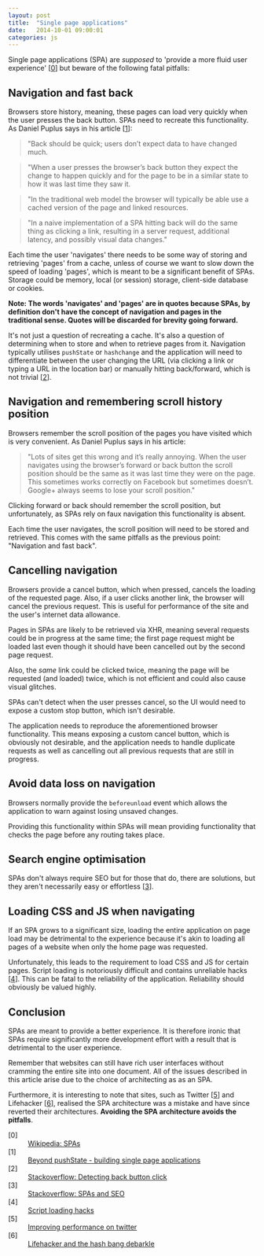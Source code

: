 ```yaml
---
layout: post
title:  "Single page applications"
date:   2014-10-01 09:00:01
categories: js
---
```


Single page applications (SPA) are *supposed* to 'provide a more fluid user experience' [[0](#ref0)] but beware of the following fatal pitfalls:

## Navigation and fast back

Browsers store history, meaning, these pages can load very quickly when the user presses the back button. SPAs need to recreate this functionality. As Daniel Puplus says in his article [[1](#ref1)]:

> "Back should be quick; users don’t expect data to have changed much.

> "When a user presses the browser’s back button they expect the change to happen quickly and for the page to be in a similar state to how it was last time they saw it.

> "In the traditional web model the browser will typically be able use a cached version of the page and linked resources.

> "In a naive implementation of a SPA hitting back will do the same thing as clicking a link, resulting in a server request, additional latency, and possibly visual data changes."

Each time the user 'navigates' there needs to be some way of storing and retrieving 'pages' from a cache, unless of course we want to slow down the speed of loading 'pages', which is meant to be a significant benefit of SPAs. Storage could be memory, local (or session) storage, client-side database or cookies.

**Note: The words 'navigates' and 'pages' are in quotes because SPAs, by definition don't have the concept of navigation and pages in the traditional sense. Quotes will be discarded for brevity going forward.**

It's not just a question of recreating a cache. It's also a question of determining when to store and when to retrieve pages from it. Navigation typically utilises `pushState` or `hashchange` and the application will need to differentiate between the user changing the URL (via clicking a link or typing a URL in the location bar) or manually hitting back/forward, which is not trivial [[2](#ref2)].

## Navigation and remembering scroll history position

Browsers remember the scroll position of the pages you have visited which is very convenient. As Daniel Puplus says in his article:

> "Lots of sites get this wrong and it’s really annoying. When the user navigates using the browser’s forward or back button the scroll position should be the same as it was last time they were on the page. This sometimes works correctly on Facebook but sometimes doesn’t. Google+ always seems to lose your scroll position."

Clicking forward or back should remember the scroll position, but unfortunately, as SPAs rely on faux navigation this functionality is absent.

Each time the user navigates, the scroll position will need to be stored and retrieved. This comes with the same pitfalls as the previous point: "Navigation and fast back".

## Cancelling navigation

Browsers provide a cancel button, which when pressed, cancels the loading of the requested page. Also, if a user clicks another link, the browser will cancel the previous request. This is useful for performance of the site and the user's internet data allowance.

Pages in SPAs are likely to be retrieved via XHR, meaning several requests could be in progress at the same time; the first page request might be loaded last even though it should have been cancelled out by the second page request.

Also, the *same* link could be clicked twice, meaning the page will be requested (and loaded) twice, which is not efficient and could also cause visual glitches.

SPAs can't detect when the user presses cancel, so the UI would need to expose a custom stop button, which isn't desirable.

The application needs to reproduce the aforementioned browser functionality. This means exposing a custom cancel button, which is obviously not desirable, and the application needs to handle duplicate requests as well as cancelling out all previous requests that are still in progress.

## Avoid data loss on navigation

Browsers normally provide the `beforeunload` event which allows the application to warn against losing unsaved changes.

Providing this functionality within SPAs will mean providing functionality that checks the page before any routing takes place.

## Search engine optimisation

SPAs don't always require SEO but for those that do, there are solutions, but they aren't necessarily easy or effortless [[3](#ref3)].

## Loading CSS and JS when navigating

If an SPA grows to a significant size, loading the entire application on page load may be detrimental to the experience because it's akin to loading all pages of a website when only the home page was requested.

Unfortunately, this leads to the requirement to load CSS and JS for certain pages. Script loading is notoriously difficult and contains unreliable hacks [[4](#ref4)]. This can be fatal to the reliability of the application. Reliability should obviously be valued highly.

## Conclusion

SPAs are meant to provide a better experience. It is therefore ironic that SPAs require significantly more development effort with a result that is detrimental to the user experience.

Remember that websites can still have rich user interfaces without cramming the entire site into one document. All of the issues described in this article arise due to the choice of architecting as as an SPA.

Furthermore, it is interesting to note that sites, such as Twitter [[5](#ref5)] and Lifehacker [[6](#ref6)], realised the SPA architecture was a mistake and have since reverted their architectures. **Avoiding the SPA architecture avoids the pitfalls**.

<dl>
	<dt><a name="ref0"></a>[0]</dt>
	<dd><a href="http://en.wikipedia.org/wiki/Single-page_application">Wikipedia: SPAs</a></dd>
	<dt><a name="ref1"></a>[1]</dt>
    <dd><a href="https://medium.com/joys-of-javascript/4353246f4480">Beyond pushState - building single page applications</a></dd>
	<dt><a name="ref2"></a>[2]</dt>
	<dd><a href="http://stackoverflow.com/questions/2008806/how-to-detect-if-the-user-clicked-the-back-button">Stackoverflow: Detecting back button click</a></dd>
	<dt><a name="ref3"></a>[3]</dt>
	<dd><a href="http://stackoverflow.com/questions/7549306/single-page-js-websites-and-seo">Stackoverflow: SPAs and SEO</a></dd>
	<dt><a name="ref4"></a>[4]</dt>
	<dd><a href="http://blog.getify.com/labjs-script-loading-the-way-it-should-be/">Script loading hacks</a></dd>
    <dt><a name="ref5"></a>[5]</dt>
    <dd><a href="https://blog.twitter.com/2012/improving-performance-on-twittercom">Improving performance on twitter</a></dd>
    <dt><a name="ref6"></a>[6]</dt>
    <dd><a href="http://isolani.co.uk/blog/javascript/BreakingTheWebWithHashBangs">Lifehacker and the hash bang debarkle</a></dd>
</dl>